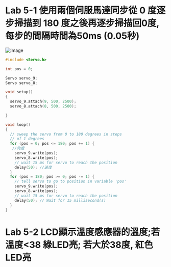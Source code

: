 # Lab 5-1 使用兩個伺服馬達同步從 0 度逐步掃描到 180 度之後再逐步掃描回0度, 每步的間隔時間為50ms (0.05秒)

![image](https://user-images.githubusercontent.com/89329219/138578863-b63fc934-45c7-495a-ba40-fc2a9b2d3a78.png)

````C
#include <Servo.h>

int pos = 0;

Servo servo_9;
Servo servo_8;

void setup()
{
  servo_9.attach(9, 500, 2500);
  servo_8.attach(8, 500, 2500);

}

void loop()
{
  // sweep the servo from 0 to 180 degrees in steps
  // of 1 degrees
  for (pos = 0; pos <= 180; pos += 1) {
   //角度
    servo_9.write(pos);
    servo_8.write(pos);
    // wait 15 ms for servo to reach the position
    delay(50); //速度
  }
  for (pos = 180; pos >= 0; pos -= 1) {
    // tell servo to go to position in variable 'pos'
    servo_9.write(pos);
    servo_8.write(pos);
    // wait 15 ms for servo to reach the position
    delay(50); // Wait for 15 millisecond(s)
  }
}
````
# Lab 5-2 LCD顯示溫度感應器的溫度;若溫度<38 綠LED亮; 若大於38度, 紅色LED亮
